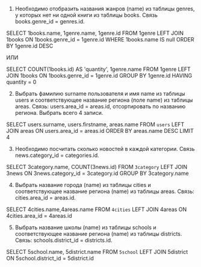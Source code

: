 1. Необходимо отобразить названия жанров (name) из таблицы
genres, у которых нет ни одной книги из таблицы books. Связь
books.genre_id = genres.id.

SELECT 1books.name, 1genre.name, 1genre.id FROM 1genre
LEFT JOIN 1books ON 1books.genre_id = 1genre.id
WHERE 1books.name IS null
ORDER BY 1genre.id DESC

ИЛИ

SELECT COUNT(1books.id) AS 'quantity', 1genre.name FROM 1genre
LEFT JOIN 1books ON 1books.genre_id = 1genre.id
GROUP BY 1genre.id
HAVING quantity = 0



2. Выбрать фамилию surname пользователя и имя name из таблицы
users и соответствующее название региона (поле name) из
таблицы areas. Связь: users.area_id = areas.id, отсортировать
по названию региона. Выбрать всего 4 записи.

SELECT users.surname, users.firstname, areas.name
FROM `users`
LEFT JOIN areas
ON users.area_id = areas.id
ORDER BY areas.name DESC
LIMIT 4



3. Необходимо посчитать сколько новостей в каждой категории.
Связь news.category_id = categories.id.

SELECT 3category.name, COUNT(3news.id) FROM `3category`
LEFT JOIN 3news 
ON 3news.category_id = 3category.id
GROUP BY 3category.name



4. Выбрать название города (name) из таблицы cities и
соответствующее название региона (name) из таблицы areas.
Связь: cities.area_id = areas.id.

SELECT 4cities.name,4areas.name FROM `4cities`
LEFT JOIN 4areas ON 4cities.area_id = 4areas.id



5. Выбрать название школы (name) из таблицы schools и
соответствующее название региона (name) из таблицы districts.
Связь: schools.district_id = districts.id.

SELECT 5school.name, 5district.name FROM `5school`
LEFT JOIN 5district
ON 5school.district_id = 5district.id